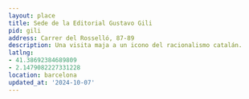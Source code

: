 ```yaml
---
layout: place
title: Sede de la Editorial Gustavo Gili
pid: gili
address: Carrer del Rosselló, 87-89
description: Una visita maja a un icono del racionalismo catalán.
latlng:
- 41.38692384689809
- 2.1479082227331228
location: barcelona
updated_at: '2024-10-07'
---
```

